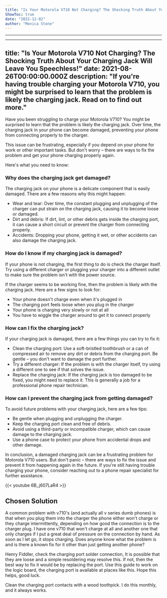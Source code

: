 ```yaml
---
title: "Is Your Motorola V710 Not Charging? The Shocking Truth About Your Charging Jack Will Leave You Speechless!"
ShowToc: true 
date: "2022-12-02"
author: "Monica Stone"
---
```

*****
---
title: "Is Your Motorola V710 Not Charging? The Shocking Truth About Your Charging Jack Will Leave You Speechless!"
date: 2021-08-26T00:00:00.000Z
description: "If you're having trouble charging your Motorola V710, you might be surprised to learn that the problem is likely the charging jack. Read on to find out more."
---

Have you been struggling to charge your Motorola V710? You might be surprised to learn that the problem is likely the charging jack. Over time, the charging jack in your phone can become damaged, preventing your phone from connecting properly to the charger.

This issue can be frustrating, especially if you depend on your phone for work or other important tasks. But don't worry – there are ways to fix the problem and get your phone charging properly again.

Here's what you need to know:

### Why does the charging jack get damaged?

The charging jack on your phone is a delicate component that is easily damaged. There are a few reasons why this might happen:

- Wear and tear: Over time, the constant plugging and unplugging of the charger can put strain on the charging jack, causing it to become loose or damaged.
- Dirt and debris: If dirt, lint, or other debris gets inside the charging port, it can cause a short circuit or prevent the charger from connecting properly.
- Accidents: Dropping your phone, getting it wet, or other accidents can also damage the charging jack.

### How do I know if my charging jack is damaged?

If your phone is not charging, the first thing to do is check the charger itself. Try using a different charger or plugging your charger into a different outlet to make sure the problem isn't with the power source.

If the charger seems to be working fine, then the problem is likely with the charging jack. Here are a few signs to look for:

- Your phone doesn't charge even when it's plugged in
- The charging port feels loose when you plug in the charger
- Your phone is charging very slowly or not at all
- You have to wiggle the charger around to get it to connect properly

### How can I fix the charging jack?

If your charging jack is damaged, there are a few things you can try to fix it:

- Clean the charging port: Use a soft-bristled toothbrush or a can of compressed air to remove any dirt or debris from the charging port. Be gentle – you don't want to damage the port further.
- Try a different charger: If the problem is with the charger itself, try using a different one to see if that solves the issue.
- Replace the charging jack: If the charging jack is too damaged to be fixed, you might need to replace it. This is generally a job for a professional phone repair technician.

### How can I prevent the charging jack from getting damaged?

To avoid future problems with your charging jack, here are a few tips:

- Be gentle when plugging and unplugging the charger.
- Keep the charging port clean and free of debris.
- Avoid using a third-party or incompatible charger, which can cause damage to the charging jack.
- Use a phone case to protect your phone from accidental drops and other damage.

In conclusion, a damaged charging jack can be a frustrating problem for Motorola V710 users. But don't panic – there are ways to fix the issue and prevent it from happening again in the future. If you're still having trouble charging your phone, consider reaching out to a phone repair specialist for further assistance.

{{< youtube 6B_j607LaR4 >}} 



## Chosen Solution
 A common problem with v710's (and actually all v series dumb phones) is that when you plug them into the charger the phone either won't charge or they charge intermittently, depending on how good the connection is to the charger plug.  I have one v710 that won't charge at all and another one that only charges if I put a great deal of pressure on the connection by hand.  As soon as I let go, it stops charging.  Does anyone know what the problem is and is there a known fix for it other than just getting another phone?

 Henry Fiddler, check the charging port solder connection, It is possible that they are loose and a simple resoldering may resolve this. If not, then the best way to fix it would be by replacing the port. Use this guide to work on the logic board, the charging port is available at places like this. Hope this helps, good luck.

 Clean the charging port contacts with a wood toothpick.  I do this monthly, and it always works.




